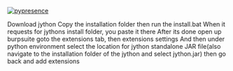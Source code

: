 [![pypresence](https://img.shields.io/badge/using-pypresence-00bb88.svg?style=for-the-badge&logo=discord&logoWidth=20)](https://github.com/qwertyquerty/pypresence)

Download jython
Copy the installation folder then run the install.bat
When it requests for jythons install folder, you paste it there
After its done open up burpsuite goto the extensions tab, then extensions settings
And then under python environment select the location for jython standalone JAR file(also navigate to the installation folder of the jython and select jython.jar)
then go back and add extensions 